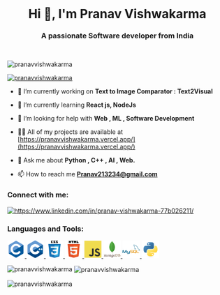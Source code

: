 <img href="https://www.google.com/url?sa=i&url=https%3A%2F%2Fwww.zdnet.com%2Feducation%2Fcomputers-tech%2Fwhat-is-coding-and-what-is-it-used-for%2F&psig=AOvVaw3WUf6CJNhYFsRx6H3JdHDa&ust=1703904490289000&source=images&cd=vfe&ved=0CBIQjRxqFwoTCPi6uIDRs4MDFQAAAAAdAAAAABAI">
<h1 align="center">Hi 👋, I'm Pranav Vishwakarma</h1>
<h3 align="center">A passionate Software developer from India</h3>
<img href="https://www.google.com/url?sa=i&url=https%3A%2F%2Fwww.craiyon.com%2Fimage%2FDPWaXlPkTVeL-73mi3bUWw&psig=AOvVaw10ZNgpHmq8k-aTAIkPyOD1&ust=1703904394400000&source=images&cd=vfe&ved=0CBIQjRxqFwoTCPD67dXQs4MDFQAAAAAdAAAAABAE" >
<p align="left"> <img src="https://komarev.com/ghpvc/?username=pranavvishwakarma&label=Profile%20views&color=0e75b6&style=flat" alt="pranavvishwakarma" /> </p>

<p align="left"> <a href="https://github.com/ryo-ma/github-profile-trophy"><img src="https://github-profile-trophy.vercel.app/?username=pranavvishwakarma" alt="pranavvishwakarma" /></a> </p>

- 🔭 I’m currently working on **Text to Image Comparator : Text2Visual**

- 🌱 I’m currently learning **React js, NodeJs**

- 🤝 I’m looking for help with **Web , ML , Software Development**

- 👨‍💻 All of my projects are available at [https://pranavvishwakarma.vercel.app/](https://pranavvishwakarma.vercel.app/)

- 💬 Ask me about **Python , C++ , AI , Web.**

- 📫 How to reach me **Pranav213234@gmail.com**

<h3 align="left">Connect with me:</h3>
<p align="left">
<a href="https://linkedin.com/in/https://www.linkedin.com/in/pranav-vishwakarma-77b026211/" target="blank"><img align="center" src="https://raw.githubusercontent.com/rahuldkjain/github-profile-readme-generator/master/src/images/icons/Social/linked-in-alt.svg" alt="https://www.linkedin.com/in/pranav-vishwakarma-77b026211/" height="30" width="40" /></a>
</p>

<h3 align="left">Languages and Tools:</h3>
<p align="left"> <a href="https://www.cprogramming.com/" target="_blank" rel="noreferrer"> <img src="https://raw.githubusercontent.com/devicons/devicon/master/icons/c/c-original.svg" alt="c" width="40" height="40"/> </a> <a href="https://www.w3schools.com/cpp/" target="_blank" rel="noreferrer"> <img src="https://raw.githubusercontent.com/devicons/devicon/master/icons/cplusplus/cplusplus-original.svg" alt="cplusplus" width="40" height="40"/> </a> <a href="https://www.w3schools.com/css/" target="_blank" rel="noreferrer"> <img src="https://raw.githubusercontent.com/devicons/devicon/master/icons/css3/css3-original-wordmark.svg" alt="css3" width="40" height="40"/> </a> <a href="https://www.w3.org/html/" target="_blank" rel="noreferrer"> <img src="https://raw.githubusercontent.com/devicons/devicon/master/icons/html5/html5-original-wordmark.svg" alt="html5" width="40" height="40"/> </a> <a href="https://developer.mozilla.org/en-US/docs/Web/JavaScript" target="_blank" rel="noreferrer"> <img src="https://raw.githubusercontent.com/devicons/devicon/master/icons/javascript/javascript-original.svg" alt="javascript" width="40" height="40"/> </a> <a href="https://www.mongodb.com/" target="_blank" rel="noreferrer"> <img src="https://raw.githubusercontent.com/devicons/devicon/master/icons/mongodb/mongodb-original-wordmark.svg" alt="mongodb" width="40" height="40"/> </a> <a href="https://www.mysql.com/" target="_blank" rel="noreferrer"> <img src="https://raw.githubusercontent.com/devicons/devicon/master/icons/mysql/mysql-original-wordmark.svg" alt="mysql" width="40" height="40"/> </a> <a href="https://www.python.org" target="_blank" rel="noreferrer"> <img src="https://raw.githubusercontent.com/devicons/devicon/master/icons/python/python-original.svg" alt="python" width="40" height="40"/> </a> </p>

<p><img align="left" src="https://github-readme-stats.vercel.app/api/top-langs?username=pranavvishwakarma&show_icons=true&locale=en&layout=compact" alt="pranavvishwakarma" /></p>

<p>&nbsp;<img align="center" src="https://github-readme-stats.vercel.app/api?username=pranavvishwakarma&show_icons=true&locale=en" alt="pranavvishwakarma" /></p>

<p><img align="center" src="https://github-readme-streak-stats.herokuapp.com/?user=pranavvishwakarma&" alt="pranavvishwakarma" /></p>
